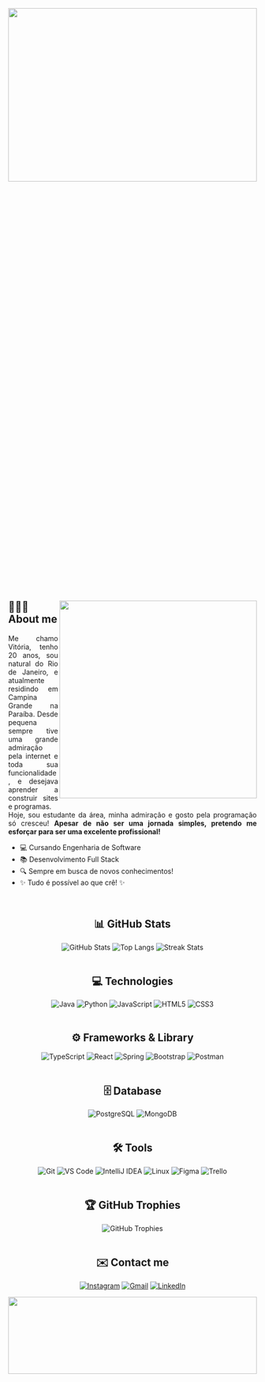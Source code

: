 <div align="center">
<img width=100% height="30%" src="https://capsule-render.vercel.app/api?type=waving&color=fd4171&height=200&section=header&text=Vit%C3%B3ria+Barbosa&fontSize=30&fontColor=ffffff&animation=twinkling&fontAlignY=35" alt=""/>
<a href="https://git.io/typing-svg">
    <img src="https://readme-typing-svg.herokuapp.com?font=Press+Start+2P&amp;size=28&amp;pause=1000&amp;color=fd4171![img.png](img.png)&amp;vCenter=true&amp;random=false&amp;width=400&amp;lines=HELLO%2C+WORLD!" alt=""/>
</a>
</div>

<div align="left">
<img src="https://github-production-user-asset-6210df.s3.amazonaws.com/97841160/263562401-9669836f-60c9-4239-87bb-5d8f7d60f008.png" width="400px" align="right" alt=""/>
<h2>👩🏻‍💻 About me</h2>
<p align="justify">
    Me chamo Vitória, tenho 20 anos, sou natural do Rio de Janeiro, e atualmente residindo em Campina Grande na Paraíba. Desde pequena sempre tive uma grande admiração pela internet e toda sua funcionalidade, e desejava aprender a construir sites e programas.
    <br>
    Hoje, sou estudante da área, minha admiração e gosto pela programação só cresceu! <b>Apesar de não ser uma jornada simples, pretendo me esforçar para ser uma excelente profissional!</b>
</p>
<ul>
    <li>💻 Cursando Engenharia de Software</li>
    <li>📚 Desenvolvimento Full Stack</li>
    <li>🔍 Sempre em busca de novos conhecimentos!</li>
    <li>✨ Tudo é possível ao que crê! ✨</li>
</ul>
</div>
<br clear="left" />

<div align="center">

## 📊 GitHub Stats
![GitHub Stats](https://github-readme-stats.vercel.app/api?username=vitoriabarbosa&show_icons=true&theme=dracula&include_all_commits=true&count_private=true) ![Top Langs](https://github-readme-stats.vercel.app/api/top-langs/?username=vitoriabarbosa&layout=compact&langs_count=7&theme=dracula) ![Streak Stats](https://streak-stats.demolab.com?user=vitoriabarbosa&locale=en&mode=daily&theme=dracula&hide_border=false&border_radius=5&order=3)
<br><br>

## 💻 Technologies
![Java](https://img.shields.io/badge/java-%23CA0000.svg?style=for-the-badge&logo=openjdk&logoColor=white) ![Python](https://img.shields.io/badge/python-3670A0?style=for-the-badge&logo=python&logoColor=ffdd54) ![JavaScript](https://img.shields.io/badge/JavaScript-F7DF1E?style=for-the-badge&logo=javascript&logoColor=black) ![HTML5](https://img.shields.io/badge/HTML5-E34F26?style=for-the-badge&logo=HTML5&logoColor=white) ![CSS3](https://img.shields.io/badge/CSS3-1572B6?style=for-the-badge&logo=CSS3&logoColor=white)
<br><br>

## ⚙️ Frameworks & Library
![TypeScript](https://img.shields.io/badge/TypeScript-007ACC?style=for-the-badge&logo=TypeScript&logoColor=white) ![React](https://img.shields.io/badge/react-%2320232a.svg?style=for-the-badge&logo=react&logoColor=%2361DAFB) ![Spring](https://img.shields.io/badge/spring-6DB33F?style=for-the-badge&logo=spring&logoColor=white) ![Bootstrap](https://img.shields.io/badge/Bootstrap-%238511FA?style=for-the-badge&logo=Bootstrap&logoColor=white) ![Postman](https://img.shields.io/badge/Postman-FF6C37?style=for-the-badge&logo=Postman&logoColor=white)
<br><br>

## 🗄️ Database
![PostgreSQL](https://img.shields.io/badge/PostgreSQL-4169E1?style=for-the-badge&logo=postgresql&logoColor=white&margin=10) ![MongoDB](https://img.shields.io/badge/mongo%20db-239120?style=for-the-badge&logo=mongodb&logoColor=white)
<br><br>

## 🛠️ Tools
![Git](https://img.shields.io/badge/Git-F05034?style=for-the-badge&logo=Git&logoColor=white) ![VS Code](https://img.shields.io/badge/VS%20Code-0078d7.svg?style=for-the-badge&logo=visual-studio-code&logoColor=white) ![IntelliJ IDEA](https://img.shields.io/badge/IntelliJ_IDEA-bb3b5d.svg?style=for-the-badge&logo=intellij-idea&logoColor=white) ![Linux](https://img.shields.io/badge/Linux-FCC624?style=for-the-badge&logo=linux&logoColor=black) ![Figma](https://img.shields.io/badge/figma-%239d56f7.svg?style=for-the-badge&logo=figma&logoColor=white) ![Trello](https://img.shields.io/badge/Trello-0052CC?style=for-the-badge&logo=trello&logoColor=white)
<br><br>

## 🏆 GitHub Trophies
![GitHub Trophies](https://github-profile-trophy.vercel.app/?username=vitoriabarbosa&theme=dracula&no-frame=false&no-bg=false&margin-w=5)
<br><br>

## ✉️ Contact me
[![Instagram](https://img.shields.io/badge/Instagram-E4405F?style=for-the-badge&logo=instagram&logoColor=white)](https://instagram.com/barbosa.crf_) [![Gmail](https://img.shields.io/badge/Gmail-%23333?style=for-the-badge&logo=gmail&logoColor=white)](mailto:barbosa.vitoriags@gmail.com) [![LinkedIn](https://img.shields.io/badge/-LinkedIn-%230077B5?style=for-the-badge&logo=linkedin&logoColor=white)](https://www.linkedin.com/in/vitoriabarbosaa)

<img width=100% height="20%" src="https://capsule-render.vercel.app/api?type=waving&color=fd4171&height=150&section=footer" alt=""/>
</div>
<!-- -->
